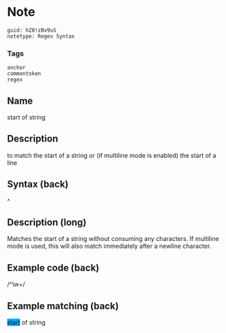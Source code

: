# Note
```
guid: hZ8!zBv9uS
notetype: Regex Syntax
```

### Tags
```
anchor
commontoken
regex
```

## Name
start of string

## Description
to match the start of a string or (if multiline mode is enabled) the start of a line

## Syntax (back)
<div>
  <div>
    <div>
      ^
    </div>
  </div>
</div>

## Description (long)
Matches the start of a string without consuming any characters. If multiline mode is used, this will also match immediately after a newline character.

## Example code (back)
/^\w+/

## Example matching (back)
<div>
  <span style="background-color: rgb(0, 170, 255);">start</span> of
  string
</div>
